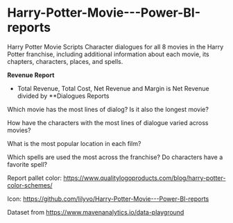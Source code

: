 # Harry-Potter-Movie---Power-BI-reports
Harry Potter Movie Scripts
Character dialogues for all 8 movies in the Harry Potter franchise, including additional information about each movie, its chapters, characters, places, and spells.

**Revenue Report**
- Total Revenue, Total Cost, Net Revenue and Margin is Net Revenue divided by 
**Dialogues Reports

Which movie has the most lines of dialog? Is it also the longest movie?

How have the characters with the most lines of dialogue varied across movies?

What is the most popular location in each film?

Which spells are used the most across the franchise? Do characters have a favorite spell?

Report pallet color: https://www.qualitylogoproducts.com/blog/harry-potter-color-schemes/

Icon: https://github.com/lilyvo/Harry-Potter-Movie---Power-BI-reports

Dataset from https://www.mavenanalytics.io/data-playground
